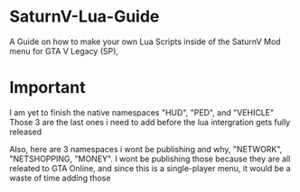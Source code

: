 # SaturnV-Lua-Guide
A Guide on how to make your own Lua Scripts inside of the SaturnV Mod menu for GTA V Legacy (SP),

# Important
I am yet to finish the native namespaces "HUD", "PED", and "VEHICLE"
Those 3 are the last ones i need to add before the lua intergration gets fully released

Also, here are 3 namespaces i wont be publishing and why, "NETWORK", "NETSHOPPING, "MONEY".
I wont be publishing those because they are all releated to GTA Online, and since this is a single-player menu, it would be a waste of time adding those
